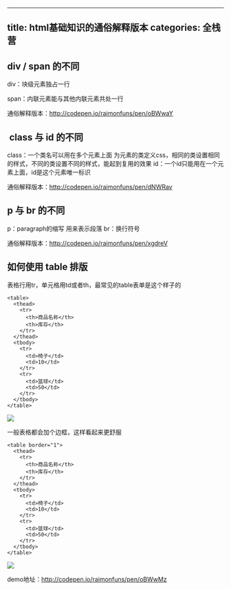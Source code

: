 
---
title: html基础知识的通俗解释版本
categories: 全栈营
---

## div / span 的不同

div：块级元素独占一行  

span：内联元素能与其他内联元素共处一行

通俗解释版本：http://codepen.io/raimonfuns/pen/oBWwaY

##  class 与 id 的不同

class：一个类名可以用在多个元素上面 为元素的类定义css，相同的类设置相同的样式，不同的类设置不同的样式，能起到复用的效果
id：一个id只能用在一个元素上面，id是这个元素唯一标识

通俗解释版本：http://codepen.io/raimonfuns/pen/dNWRav

## p 与 br 的不同

p：paragraph的缩写 用来表示段落
br：换行符号

通俗解释版本：http://codepen.io/raimonfuns/pen/xgdreV

## 如何使用 table 排版

表格行用tr，单元格用td或者th，最常见的table表单是这个样子的

```
<table>
  <thead>
    <tr>
      <th>商品名称</th>
      <th>库存</th>
    </tr>
  </thead>
  <tbody>
    <tr>
      <td>椅子</td>
      <td>10</td>
    </tr>
    <tr>
      <td>篮球</td>
      <td>50</td>
    </tr>
  </tbody>
</table>
```

![][image-1]

一般表格都会加个边框，这样看起来更舒服

```
<table border="1">
  <thead>
    <tr>
      <th>商品名称</th>
      <th>库存</th>
    </tr>
  </thead>
  <tbody>
    <tr>
      <td>椅子</td>
      <td>10</td>
    </tr>
    <tr>
      <td>篮球</td>
      <td>50</td>
    </tr>
  </tbody>
</table>
```

![][image-2]

demo地址：http://codepen.io/raimonfuns/pen/oBWwMz

[image-1]:	http://oggx6lf7f.bkt.clouddn.com/07hlu.png
[image-2]:	http://oggx6lf7f.bkt.clouddn.com/3rt59.png